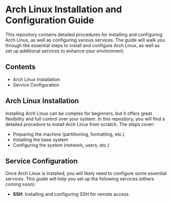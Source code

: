 # Arch Linux Installation and Configuration Guide

This repository contains detailed procedures for installing and configuring Arch Linux, as well as configuring various services. The guide will walk you through the essential steps to install and configure Arch Linux, as well as set up additional services to enhance your environment.

## Contents

- Arch Linux Installation
- Service Configuration

## Arch Linux Installation

Installing Arch Linux can be complex for beginners, but it offers great flexibility and full control over your system. In this repository, you will find a detailed procedure to install Arch Linux from scratch. The steps cover:

- Preparing the machine (partitioning, formatting, etc.)
- Installing the base system
- Configuring the system (network, users, etc.)

## Service Configuration

Once Arch Linux is installed, you will likely need to configure some essential services. This guide will help you set up the following services (others coming soon):

- **SSH**: Installing and configuring SSH for remote access.

